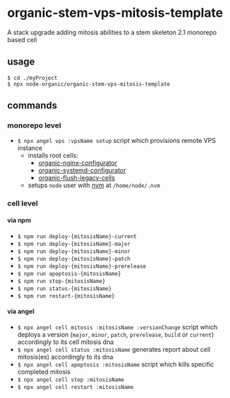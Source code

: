 # organic-stem-vps-mitosis-template

A stack upgrade adding mitosis abilities to a stem skeleton 2.1 monorepo based cell

## usage

```
$ cd ./myProject
$ npx node-organic/organic-stem-vps-mitosis-template
```

## commands

### monorepo level 

* `$ npx angel vps :vpsName setup` script which provisions remote VPS instance
  * installs root cells:   
    * [organic-nginx-configurator](https://github.com/node-organic/organic-nginx-configurator) 
    * [organic-systemd-configurator](https://github.com/node-organic/organic-systemd-configurator)
    * [organic-flush-legacy-cells](https://github.com/node-organic/organic-flush-legacy-cells/network/alerts)
  * setups `node` user with [nvm](https://github.com/creationix/nvm) at `/home/node/.nvm`

### cell level 

#### via npm

* `$ npm run deploy-{mitosisName}-current`
* `$ npm run deploy-{mitosisName}-major`
* `$ npm run deploy-{mitosisName}-minor`
* `$ npm run deploy-{mitosisName}-patch`
* `$ npm run deploy-{mitosisName}-prerelease`
* `$ npm run apoptosis-{mitosisName}`
* `$ npm run stop-{mitosisName}`
* `$ npm run status-{mitosisName}`
* `$ npm run restart-{mitosisName}`

#### via angel

* `$ npx angel cell mitosis :mitosisName :versionChange` script which deploys a version (`major`, `minor`, `patch`, `prerelease`, `build` or `current`) accordingly to its cell mitosis dna
* `$ npx angel cell status :mitosisName` generates report about cell mitosis(es) accordingly to its dna
* `$ npx angel cell apoptosis :mitosisName` script which kills specific completed mitosis
* `$ npx angel cell stop :mitosisName` 
* `$ npx angel cell restart :mitosisName`
